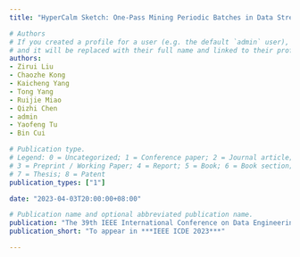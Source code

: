 ```yaml
---
title: "HyperCalm Sketch: One-Pass Mining Periodic Batches in Data Streams"

# Authors
# If you created a profile for a user (e.g. the default `admin` user), write the username (folder name) here 
# and it will be replaced with their full name and linked to their profile.
authors:
- Zirui Liu
- Chaozhe Kong
- Kaicheng Yang
- Tong Yang
- Ruijie Miao
- Qizhi Chen
- admin
- Yaofeng Tu
- Bin Cui

# Publication type.
# Legend: 0 = Uncategorized; 1 = Conference paper; 2 = Journal article;
# 3 = Preprint / Working Paper; 4 = Report; 5 = Book; 6 = Book section;
# 7 = Thesis; 8 = Patent
publication_types: ["1"]

date: "2023-04-03T20:00:00+08:00"

# Publication name and optional abbreviated publication name.
publication: "The 39th IEEE International Conference on Data Engineering"
publication_short: "To appear in ***IEEE ICDE 2023***"

---
```

